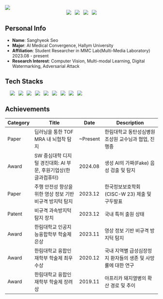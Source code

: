 <img src="https://capsule-render.vercel.app/api?type=rect&color=gradient&text=%20%20WELCOME%20%20&fontAlign=30&fontSize=30&textBg=true&desc=Sanghyeok%27s%20github&descAlign=60&descAlignY=50" />

<br>

<div align="center">
<a href="mailto:a52675268@gmail.com">
<img src="https://img.shields.io/badge/Gmail-d14836?style=flat-square&logo=Gmail&logoColor=white&link=mailto:a52675268@gmail.com"/></a> &nbsp; <a href="https://www.instagram.com/ss.hyeok/"> <img src="https://img.shields.io/badge/-Instagram-E4405F?style=flat-square&logo=Instagram&logoColor=white&link=mailto:a52675268@gmail.com"/></a> &nbsp; <a href="https://velog.io/@tiemhub/posts/"> <img src="https://img.shields.io/badge/Velog-tiemhub-Brightgreen?style=flat-square&logo=Velog"/></a> &nbsp; <a href="https://www.acmicpc.net/user/wetkeyboard"><img src="http://mazassumnida.wtf/api/mini/generate_badge?boj=wetkeyboard"/></a>
</div>
 
## Personal Info

- **Name**: Sanghyeok Seo <br>
- **Major**: AI Medical Convergence, Hallym University
- **Affiliation**: Student Researcher in MMC Lab(Multi-Media Laboratory) 2023.08 - present
- **Research Interest**: Computer Vision, Multi-modal Learning, Digital Watermarking, Adversarial Attack
  <br>

## Tech Stacks

&nbsp; &nbsp;
<img src="https://img.shields.io/badge/Python-F6C915?style=flat-square&logo=Python&logoColor=white"/> &nbsp;
<img src="https://img.shields.io/badge/PyTorch-EE4C2C?style=flat-square&logo=pytorch&logoColor=white"/> &nbsp;
<img src="https://img.shields.io/badge/TensorFlow-FF6F00?style=flat-square&logo=TensorFlow&logoColor=white"> &nbsp;
<img src="https://img.shields.io/badge/OpenCV-5C3EE8?style=flat-square&logo=OpenCV&logoColor=white"> &nbsp;
<img src="https://img.shields.io/badge/Langchain-1C3C3C?style=flat-square&logo=Langchain&logoColor=white"/> &nbsp;
<img src="https://img.shields.io/badge/Numpy-3d60a9?style=flat-square&logo=Numpy&logoColor=white"> &nbsp;
<img src="https://img.shields.io/badge/Git-ff8000?style=flat-square&logo=Git&logoColor=white"> &nbsp;
<img src="https://img.shields.io/badge/Github-000000?style=flat-square&logo=Github&logoColor=white"> &nbsp;
<img src="https://img.shields.io/badge/Linux-c9c9c9?style=flat-square&logo=Linux&logoColor=white"> &nbsp;

## Achievements

| Category | Title                                                          | Date     | Description                                                  |
| -------- | -------------------------------------------------------------- | -------- | ------------------------------------------------------------ |
| Paper    | 딥러닝을 통한 TOF MRA 내 뇌협착 탐지                           | ~Present | 한림대학교 동탄성심병원 조상원 교수님과 협업, 진행중          |
| Award    | SW 중심대학 디지털 경진대회: AI 부문, 후원기업상(한글과컴퓨터) | 2024.08  | 생성 AI의 가짜(Fake) 음성 검출 및 탐지                       |
| Paper    | 주행 안전성 향상을 위한 영상 정보 기반 비규격 방지턱 탐지      | 2023.12  | 한국정보보호학회 (CISC-W 23) 제출 및 구두발표                |
| Patent   | 비규격 과속방지턱 탐지 장치                                    | 2023.12  | 국내 특허 출원 상태                                          |
| Award    | 한림대학교 인공지능융합학부 학술제 은상                        | 2023.11  | 영상 정보 기반 비규격 방지턱 탐지                            |
| Award    | 한림대학교 융합인재학부 학술제 최우수상                        | 2020.12  | 국내 지역별 급성심장정지 환자들의 생존 및 사망률에 대한 연구 |
| Award    | 한림대학교 융합인재학부 학술제 장려상                        | 2019.11  | 아프리카 돼지열병의 확산 경로 및 추이 |
